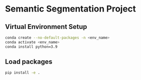 # Semantic Segmentation Project

## Virtual Environment Setup
```bash
conda create --no-default-packages -n <env_name>
conda activate <env_name>
conda install python=3.9
```

## Load packages
```bash
pip install -e .
```